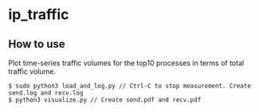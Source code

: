# ip_traffic
## How to use
Plot time-series traffic volumes for the top10 processes in terms of total traffic volume.
```
$ sudo python3 load_and_log.py // Ctrl-C to stop measurement. Create send.log and recv.log
$ python3 visualize.py // Create send.pdf and recv.pdf
```
